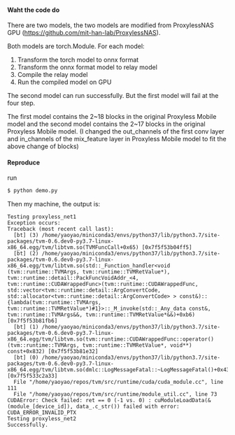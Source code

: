#### Waht the code do

There are two models, the two models are modified from ProxylessNAS GPU (https://github.com/mit-han-lab/ProxylessNAS).

Both models are torch.Module. For each model:

 1. Transform the torch model to onnx format
 2. Transform the onnx format model to relay model
 3. Compile the relay model
 4. Run the compiled model on GPU
 
The second model can run successfully. But the first model will fail at the four step.

The first model contains the 2~18 blocks in the original Proxyless Mobile model and the second model contains the 2~17 blocks in the original Proxyless Mobile model.
(I changed the out_channels of the first conv layer and in_channels of the mix_feature layer in Proxyless Mobile model to fit the above change of blocks)

#### Reproduce

run 
```bash
$ python demo.py
```
Then my machine, the output is:
```text
Testing proxyless_net1
Exception occurs: 
Traceback (most recent call last):
  [bt] (3) /home/yaoyao/miniconda3/envs/python37/lib/python3.7/site-packages/tvm-0.6.dev0-py3.7-linux-x86_64.egg/tvm/libtvm.so(TVMFuncCall+0x65) [0x7f5f53b04ff5]
  [bt] (2) /home/yaoyao/miniconda3/envs/python37/lib/python3.7/site-packages/tvm-0.6.dev0-py3.7-linux-x86_64.egg/tvm/libtvm.so(std::_Function_handler<void (tvm::runtime::TVMArgs, tvm::runtime::TVMRetValue*), tvm::runtime::detail::PackFuncVoidAddr_<4, tvm::runtime::CUDAWrappedFunc>(tvm::runtime::CUDAWrappedFunc, std::vector<tvm::runtime::detail::ArgConvertCode, std::allocator<tvm::runtime::detail::ArgConvertCode> > const&)::{lambda(tvm::runtime::TVMArgs, tvm::runtime::TVMRetValue*)#1}>::_M_invoke(std::_Any_data const&, tvm::runtime::TVMArgs&&, tvm::runtime::TVMRetValue*&&)+0xb6) [0x7f5f53b81fb6]
  [bt] (1) /home/yaoyao/miniconda3/envs/python37/lib/python3.7/site-packages/tvm-0.6.dev0-py3.7-linux-x86_64.egg/tvm/libtvm.so(tvm::runtime::CUDAWrappedFunc::operator()(tvm::runtime::TVMArgs, tvm::runtime::TVMRetValue*, void**) const+0x832) [0x7f5f53b81e32]
  [bt] (0) /home/yaoyao/miniconda3/envs/python37/lib/python3.7/site-packages/tvm-0.6.dev0-py3.7-linux-x86_64.egg/tvm/libtvm.so(dmlc::LogMessageFatal::~LogMessageFatal()+0x43) [0x7f5f533c2a33]
  File "/home/yaoyao/repos/tvm/src/runtime/cuda/cuda_module.cc", line 111
  File "/home/yaoyao/repos/tvm/src/runtime/module_util.cc", line 73
CUDAError: Check failed: ret == 0 (-1 vs. 0) : cuModuleLoadData(&(module_[device_id]), data_.c_str()) failed with error: CUDA_ERROR_INVALID_PTX
Testing proxyless_net2
Successfully.
```




